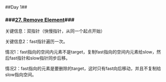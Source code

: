 ##Day 1##

### ###[27. Remove Element](https://leetcode.cn/problems/remove-element/)###

关键信息：双指针（快慢指针，从同一个起点开始）

关键信息2：fast指针遍历一次。

情况1：fast指向的空间内元素不是target，复制fast指向的空间内元素给slow，然后fast指针和slow指针同步后移。

情况2：fast指向的元素是要删除的target，这时只有fast向后移动，并且不复制给slow指向空间。
